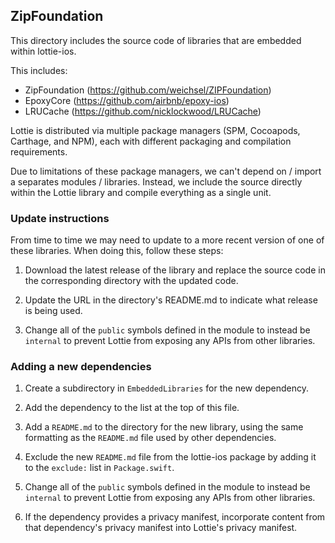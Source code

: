 ## ZipFoundation

This directory includes the source code of libraries that are embedded within lottie-ios.

This includes:
 - ZipFoundation (https://github.com/weichsel/ZIPFoundation)
 - EpoxyCore (https://github.com/airbnb/epoxy-ios)
 - LRUCache (https://github.com/nicklockwood/LRUCache)

Lottie is distributed via multiple package managers (SPM, Cocoapods, Carthage, and NPM),
each with different packaging and compilation requirements. 

Due to limitations of these package managers, we can't depend on / import 
a separates modules / libraries. Instead, we include the source
directly within the Lottie library and compile everything as a single unit.

### Update instructions

From time to time we may need to update to a more recent version of one of these libraries.
When doing this, follow these steps:

 1. Download the latest release of the library and replace the source code in 
    the corresponding directory with the updated code.
    
 2. Update the URL in the directory's README.md to indicate what release is being used.
 
 3. Change all of the `public` symbols defined in the module to instead be `internal`
    to prevent Lottie from exposing any APIs from other libraries.

### Adding a new dependencies

 1. Create a subdirectory in `EmbeddedLibraries` for the new dependency.

 2. Add the dependency to the list at the top of this file.

 3. Add a `README.md` to the directory for the new library, using the same formatting as the `README.md` file used by other dependencies.

 4. Exclude the new `README.md` file from the lottie-ios package by adding it to the `exclude:` list in `Package.swift`.

 5. Change all of the `public` symbols defined in the module to instead be `internal`
    to prevent Lottie from exposing any APIs from other libraries.
    
 6. If the dependency provides a privacy manifest, incorporate content from that dependency's privacy manifest into Lottie's privacy manifest.
